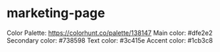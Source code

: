 # marketing-page
Color Palette:  https://colorhunt.co/palette/138147
    Main color: #dfe2e2
    Secondary color: #738598
    Text color: #3c415e
    Accent color: #1cb3c8
